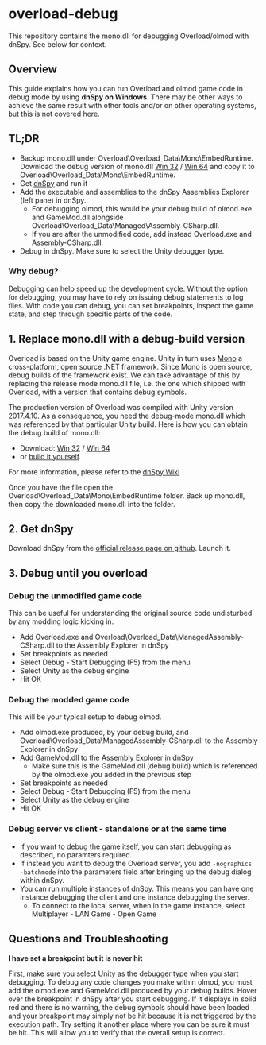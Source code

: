 # overload-debug
This repository contains the mono.dll for debugging Overload/olmod with dnSpy. See below for context.

## Overview
This guide explains how you can run Overload and olmod game code in debug mode by using **dnSpy on Windows**. There may be other ways to achieve the same result with other tools and/or on other operating systems, but this is not covered here. 

## TL;DR
- Backup mono.dll under Overload\Overload_Data\Mono\EmbedRuntime. Download the debug version of mono.dll [Win 32](https://github.com/marlowe-fw/overload-debug/tree/main/win32) / [Win 64](https://github.com/marlowe-fw/overload-debug/tree/main/win64) and copy it to Overload\Overload_Data\Mono\EmbedRuntime.
- Get [dnSpy](https://github.com/dnSpy/dnSpy/releases) and run it
- Add the executable and assemblies to the dnSpy Assemblies Explorer (left pane) in dnSpy. 
  - For debugging olmod, this would be your debug build of olmod.exe and GameMod.dll alongside Overload\Overload_Data\Managed\Assembly-CSharp.dll. 
  - If you are after the unmodified code, add instead Overload.exe and Assembly-CSharp.dll. 
- Debug in dnSpy. Make sure to select the Unity debugger type.

### Why debug?
Debugging can help speed up the development cycle. Without the option for debugging, you may have to rely on issuing debug statements to log files. With code you can debug, you can set breakpoints, inspect the game state, and step through specific parts of the code. 

## 1. Replace mono.dll with a debug-build version
Overload is based on the Unity game engine. Unity in turn uses [Mono](https://www.mono-project.com/) a cross-platform, open source .NET framework. Since Mono is open source, debug builds of the framework exist. We can take advantage of this by replacing the release mode mono.dll file, i.e. the one which shipped with Overload, with a version that contains debug symbols.

The production version of Overload was compiled with Unity version 2017.4.10. As a consequence, you need the debug-mode mono.dll which was referenced by that particular Unity build. Here is how you can obtain the debug build of mono.dll:

- Download: [Win 32](https://github.com/marlowe-fw/overload-debug/tree/main/win32) / [Win 64](https://github.com/marlowe-fw/overload-debug/tree/main/win64)
- or [build it yourself](https://github.com/dnSpy/dnSpy-Unity-mono).

For more information, please refer to the [dnSpy Wiki](https://github.com/dnSpy/dnSpy/wiki/Debugging-Unity-Games#debugging-release-builds)

Once you have the file open the Overload\Overload_Data\Mono\EmbedRuntime folder. Back up mono.dll, then copy the downloaded mono.dll into the folder.

## 2. Get dnSpy
Download dnSpy from the [official release page on github](https://github.com/dnSpy/dnSpy/releases). Launch it.

## 3. Debug until you overload

### Debug the unmodified game code
This can be useful for understanding the original source code undisturbed by any modding logic kicking in.

- Add Overload.exe and Overload\Overload_Data\ManagedAssembly-CSharp.dll to the Assembly Explorer in dnSpy
- Set breakpoints as needed
- Select Debug - Start Debugging (F5) from the menu
- Select Unity as the debug engine
- Hit OK

### Debug the modded game code
This will be your typical setup to debug olmod.

- Add olmod.exe produced, by your debug build, and Overload\Overload_Data\ManagedAssembly-CSharp.dll to the Assembly Explorer in dnSpy
- Add GameMod.dll to the Assembly Explorer in dnSpy
    - Make sure this is the GameMod.dll (debug build) which is referenced by the olmod.exe you added in the previous step
- Set breakpoints as needed
- Select Debug - Start Debugging (F5) from the menu
- Select Unity as the debug engine
- Hit OK

### Debug server vs client - standalone or at the same time
- If you want to debug the game itself, you can start debugging as described, no paramters required.
- If instead you want to debug the Overload server, you add `-nographics -batchmode` into the parameters field after bringing up the debug dialog within dnSpy.
- You can run multiple instances of dnSpy. This means you can have one instance debugging the client and one instance debugging the server.
    - To connect to the local server, when in the game instance, select Multiplayer - LAN Game - Open Game

## Questions and Troubleshooting

**I have set a breakpoint but it is never hit**

First, make sure you select Unity as the debugger type when you start debugging. 
To debug any code changes you make within olmod, you must add the olmod.exe and GameMod.dll produced by your debug builds. 
Hover over the breakpoint in dnSpy after you start debugging. If it displays in solid red and there is no warning, the debug symbols should have been loaded and your breakpoint may simply not be hit 
because it is not triggered by the execution path. Try setting it another place where you can be sure it must be hit. This will allow you to verify that the overall setup is correct.

